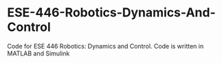 # ESE-446-Robotics-Dynamics-And-Control
Code for ESE 446 Robotics: Dynamics and Control. Code is written in MATLAB and Simulink
